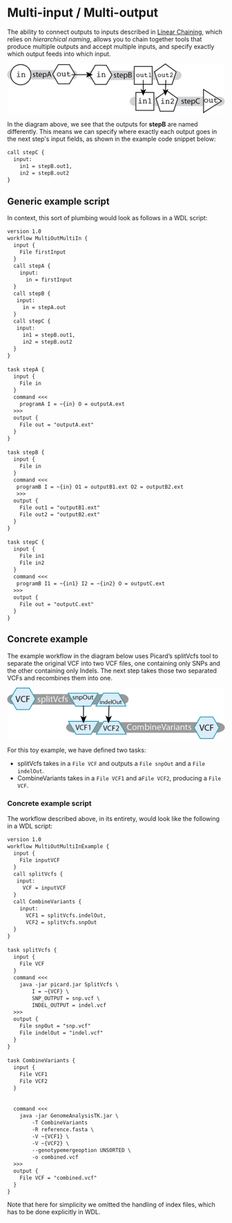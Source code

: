 # Multi-input / Multi-output
The ability to connect outputs to inputs described in [Linear Chaining](./Linear_chaining.md), which relies on *hierarchical naming*, allows you to chain together tools that produce multiple outputs and accept multiple inputs, and specify exactly which output feeds into which input.

![diagram depicting an input used for a process called stepA producing an output that is used as input to a process stepB. StepB produces two outputs, out1 and out2, both of which are used as input to a process stepC, which produces a final output.](../Images/multi-input-multi-output.png)

In the diagram above, we see that the outputs for **stepB** are named differently. This means we can specify where exactly each output goes in the next step's input fields, as shown in the example code snippet below:

```wdl
call stepC { 
  input: 
    in1 = stepB.out1, 
    in2 = stepB.out2 
}
```

## Generic example script

In context, this sort of plumbing would look as follows in a WDL script:

```wdl
version 1.0
workflow MultiOutMultiIn {
  input {
    File firstInput
  }
  call stepA { 
    input: 
      in = firstInput
  }
  call stepB {
   input: 
     in = stepA.out 
  }
  call stepC {
   input: 
     in1 = stepB.out1, 
     in2 = stepB.out2 
  }
}

task stepA {
  input {
    File in
  }
  command <<< 
    programA I = ~{in} O = outputA.ext 
  >>>
  output { 
    File out = "outputA.ext" 
  }
}

task stepB {
  input {
    File in
  }
  command <<<
   programB I = ~{in} O1 = outputB1.ext O2 = outputB2.ext 
   >>>
  output {
    File out1 = "outputB1.ext"
    File out2 = "outputB2.ext" 
  }
}

task stepC {
  input {
    File in1
    File in2
  }
  command <<<
   programB I1 = ~{in1} I2 = ~{in2} O = outputC.ext 
  >>>
  output { 
    File out = "outputC.ext" 
  }
}
```
## Concrete example

The example workflow in the diagram below uses Picard’s splitVcfs tool to separate the original VCF into two VCF files, one containing only SNPs and the other containing only Indels. The next step takes those two separated VCFs and recombines them into one.

![Diagram depicting how a VCF is used as input to the splitVcFs tools, producing two outputs: an snpOut and an indelOut. Each of these outputs are used as the input, VCF1 and VCF2, respectively to the CombineVariants tool, which produces an output VCF.](../Images/multi_in_out_GATK.png)

For this toy example, we have defined two tasks:

* splitVcfs takes in a `File VCF` and outputs a `File snpOut` and a `File indelOut`.
* CombineVariants takes in a `File VCF1` and a`File VCF2`, producing a `File VCF`.

### Concrete example script

The workflow described above, in its entirety, would look like the following in a WDL script:

```wdl
version 1.0
workflow MultiOutMultiInExample {
  input {
    File inputVCF
  }
  call splitVcfs {
   input: 
     VCF = inputVCF
  }
  call CombineVariants { 
    input: 
      VCF1 = splitVcfs.indelOut, 
      VCF2 = splitVcfs.snpOut 
  }
}

task splitVcfs {
  input {
    File VCF
  }
  command <<<
    java -jar picard.jar SplitVcfs \
        I = ~{VCF} \
        SNP_OUTPUT = snp.vcf \
        INDEL_OUTPUT = indel.vcf
  >>>
  output {
    File snpOut = "snp.vcf"
    File indelOut = "indel.vcf"
  }
}

task CombineVariants {
  input {
    File VCF1
    File VCF2
  }


  command <<<
    java -jar GenomeAnalysisTK.jar \
        -T CombineVariants
        -R reference.fasta \
        -V ~{VCF1} \
        -V ~{VCF2} \
        --genotypemergeoption UNSORTED \
        -o combined.vcf
  >>>
  output {
    File VCF = "combined.vcf"
  }
}
```

Note that here for simplicity we omitted the handling of index files, which has to be done explicitly in WDL.